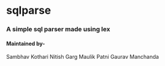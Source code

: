 # sqlparse
### A simple sql parser made using lex

#### Maintained by-
Sambhav Kothari
Nitish Garg
Maulik Patni
Gaurav Manchanda
